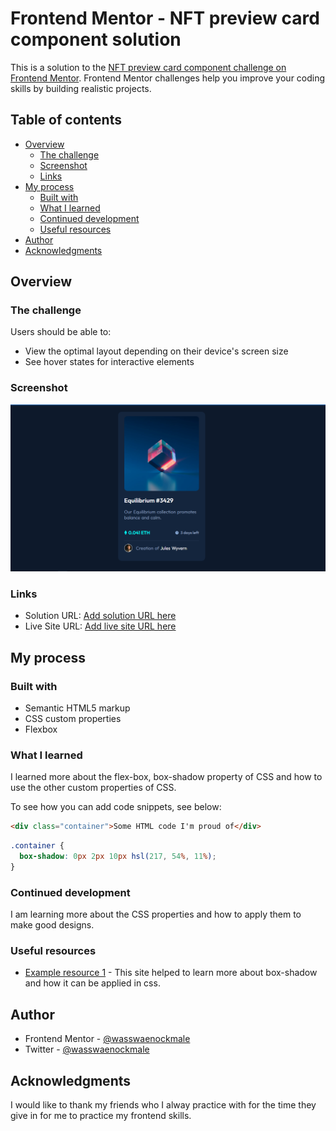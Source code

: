 # Frontend Mentor - NFT preview card component solution

This is a solution to the [NFT preview card component challenge on Frontend Mentor](https://www.frontendmentor.io/challenges/nft-preview-card-component-SbdUL_w0U). Frontend Mentor challenges help you improve your coding skills by building realistic projects. 

## Table of contents

- [Overview](#overview)
  - [The challenge](#the-challenge)
  - [Screenshot](#screenshot)
  - [Links](#links)
- [My process](#my-process)
  - [Built with](#built-with)
  - [What I learned](#what-i-learned)
  - [Continued development](#continued-development)
  - [Useful resources](#useful-resources)
- [Author](#author)
- [Acknowledgments](#acknowledgments)

## Overview

### The challenge

Users should be able to:

- View the optimal layout depending on their device's screen size
- See hover states for interactive elements

### Screenshot

![This is the screenshot of my solution.](./images/nft.PNG)

### Links

- Solution URL: [Add solution URL here](https://github.com/wasswaenockmale/frontendmentor_challenges/tree/master/nft-preview-card-component-main)
- Live Site URL: [Add live site URL here](https://nft-preview-card-component-delta-sandy.vercel.app/)

## My process

### Built with

- Semantic HTML5 markup
- CSS custom properties
- Flexbox

### What I learned

I learned more about the flex-box, box-shadow property of CSS and how to use the other custom properties of CSS.

To see how you can add code snippets, see below:

```html
<div class="container">Some HTML code I'm proud of</div>
```
```css
.container {
  box-shadow: 0px 2px 10px hsl(217, 54%, 11%);
}
```

### Continued development
I am learning more about the CSS properties and how to apply them to make good designs.


### Useful resources

- [Example resource 1](https://css-tricks.com/almanac/properties/b/box-shadow/) - This site helped to learn more about box-shadow and how it can be applied in css.

## Author

- Frontend Mentor - [@wasswaenockmale](https://www.frontendmentor.io/profile/wasswaenockmale)
- Twitter - [@wasswaenockmale](https://www.twitter.com/yourusername)


## Acknowledgments

I would like to thank my friends who I alway practice with for the time they give in for me to practice my frontend skills. 
